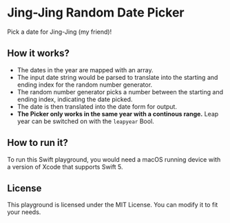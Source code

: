 # Jing-Jing Random Date Picker

Pick a date for Jing-Jing (my friend)!

## How it works?

* The dates in the year are mapped with an array.
* The input date string would be parsed to translate into the starting and ending index for the random number generator.
* The random number generator picks a number between the starting and ending index, indicating the date picked.
* The date is then translated into the date form for output.
* **The Picker only works in the same year with a continous range.** Leap year can be switched on with the  `leapyear` Bool.

## How to run it?

To run this Swift playground, you would need a macOS running device with a version of Xcode that supports Swift 5.

## License

This playground is licensed under the MIT License. You can modify it to fit your needs.
